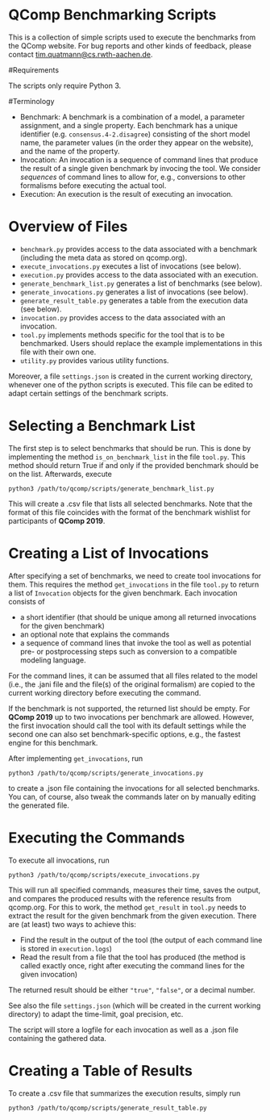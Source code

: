QComp Benchmarking Scripts
==============

This is a collection of simple scripts used to execute the benchmarks from the QComp website.
For bug reports and other kinds of feedback, please contact <tim.quatmann@cs.rwth-aachen.de>.


#Requirements

The scripts only require Python 3.


#Terminology

- Benchmark: A benchmark is a combination of a model, a parameter assignment, and a single property.
  Each benchmark has a unique identifier (e.g. `consensus.4-2.disagree`) consisting of the short model name,
  the parameter values (in the order they appear on the website), and the name of the property.
- Invocation: An invocation is a sequence of command lines that produce the result of a single given benchmark by invocing the tool.
  We consider *sequences* of command lines to allow for, e.g., conversions to other formalisms before executing the actual tool.
- Execution: An execution is the result of executing an invocation.


# Overview of Files

- `benchmark.py` provides access to the data associated with a benchmark (including the meta data as stored on qcomp.org).
- `execute_invocations.py` executes a list of invocations (see below).
- `execution.py` provides access to the data associated with an execution. 
- `generate_benchmark_list.py` generates a list of benchmarks (see below).
- `generate_invocations.py` generates a list of invocations (see below).
- `generate_result_table.py` generates a table from the execution data (see below). 
- `invocation.py` provides access to the data associated with an invocation.
- `tool.py` implements methods specific for the tool that is to be benchmarked.
   Users should replace the example implementations in this file with their own one. 
- `utility.py` provides various utility functions.

Moreover, a file `settings.json` is created in the current working directory, whenever one of the python scripts is executed.
This file can be edited to adapt certain settings of the benchmark scripts.


# Selecting a Benchmark List

The first step is to select benchmarks that should be run. This is done by implementing the method `is_on_benchmark_list` in the file `tool.py`.
This method should return True if and only if the provided benchmark should be on the list.
Afterwards, execute
```commandline
python3 /path/to/qcomp/scripts/generate_benchmark_list.py
```
This will create a .csv file that lists all selected benchmarks.
Note that the format of this file coincides with the format of the benchmark wishlist for participants of **QComp 2019**.


# Creating a List of Invocations

After specifying a set of benchmarks, we need to create tool invocations for them.
This requires the method `get_invocations` in the file `tool.py` to return a list of `Invocation` objects for the given benchmark.
Each invocation consists of
 * a short identifier (that should be unique among all returned invocations for the given benchmark)
 * an optional note that explains the commands
 * a sequence of command lines that invoke the tool as well as potential pre- or postprocessing steps such as conversion to a compatible modeling language.

For the command lines, it can be assumed that all files related to the model (i.e., the .jani file and the file(s) of the original formalism) are copied
to the current working directory before executing the command.

If the benchmark is not supported, the returned list should be empty.
For **QComp 2019** up to two invocations per benchmark are allowed.
However, the first invocation should call the tool with its default settings while the second one can also set benchmark-specific options, e.g., the fastest engine for this benchmark.

After implementing `get_invocations`, run
```commandline
python3 /path/to/qcomp/scripts/generate_invocations.py
```
to create a .json file containing the invocations for all selected benchmarks.
You can, of course, also tweak the commands later on by manually editing the generated file.


# Executing the Commands

To execute all invocations, run
```commandline
python3 /path/to/qcomp/scripts/execute_invocations.py
```
This will run all specified commands, measures their time, saves the output, and compares the produced results with the reference results from qcomp.org.
For this to work, the method `get_result` in `tool.py` needs to extract the result for the given benchmark from the given execution.
There are (at least) two ways to achieve this:
- Find the result in the output of the tool (the output of each command line is stored in `execution.logs`)
- Read the result from a file that the tool has produced (the method is called exactly once, right after executing the command lines for the given invocation)

The returned result should be either ``"true"``, ``"false"``, or a decimal number.

See also the file `settings.json` (which will be created in the current working directory) to adapt the time-limit, goal precision, etc.

The script will store a logfile for each invocation as well as a .json file containing the gathered data.


# Creating a Table of Results

To create a .csv file that summarizes the execution results, simply run
```commandline
python3 /path/to/qcomp/scripts/generate_result_table.py
```